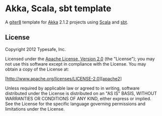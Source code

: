 Akka, Scala, sbt template
=========================

A [giter8] template for [Akka] 2.1.2 projects using [Scala] and [sbt].

License
-------

Copyright 2012 Typesafe, Inc.

Licensed under the [Apache License, Version 2.0][apache2] (the "License"); you
may not use this software except in compliance with the License. You may obtain
a copy of the License at:

[http://www.apache.org/licenses/LICENSE-2.0][apache2]

Unless required by applicable law or agreed to in writing, software distributed
under the License is distributed on an "AS IS" BASIS, WITHOUT WARRANTIES OR
CONDITIONS OF ANY KIND, either express or implied. See the License for the
specific language governing permissions and limitations under the License.

[giter8]: https://github.com/n8han/giter8
[Akka]: http://akka.io
[Scala]: http://www.scala-lang.org/
[sbt]: http://github.com/harrah/xsbt/
[apache2]: http://www.apache.org/licenses/LICENSE-2.0
